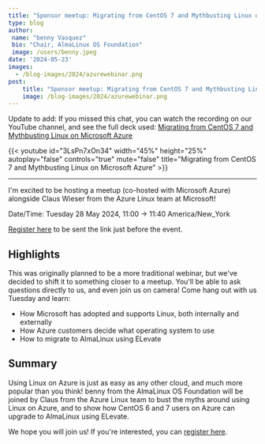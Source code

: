 ```yaml
---
title: "Sponsor meetup: Migrating from CentOS 7 and Mythbusting Linux on Microsoft Azure"
type: blog
author: 
 name: "benny Vasquez"
 bio: "Chair, AlmaLinux OS Foundation"
 image: /users/benny.jpeg
date: '2024-05-23'
images:
  - /blog-images/2024/azurewebinar.png
post:
    title: "Sponsor meetup: Migrating from CentOS 7 and Mythbusting Linux on Microsoft Azure"
    image: /blog-images/2024/azurewebinar.png
---
```


Update to add: If you missed this chat, you can watch the recording on our YouTube channel, and see the full deck used: [Migrating from CentOS 7 and Mythbusting Linux on Microsoft Azure](/files/azure_meetup_deck.pdf)

{{< youtube id="3LsPn7xOn34" width="45%" height="25%" autoplay="false" controls="true" mute="false" title="Migrating from CentOS 7 and Mythbusting Linux on Microsoft Azure" >}}

-----
I'm excited to be hosting a meetup (co-hosted with Microsoft Azure) alongside Claus Wieser from the Azure Linux team at Microsoft! 

Date/Time: Tuesday 28 May 2024, 11:00 → 11:40 America/New_York

[Register here](https://events.almalinux.org/event/22/) to be sent the link just before the event. 

## Highlights

This was originally planned to be a more traditional webinar, but we've decided to shift it to something closer to a meetup. You'll be able to ask questions directly to us, and even join us on camera! Come hang out with us Tuesday and learn:

-   How Microsoft has adopted and supports Linux, both internally and externally
-   How Azure customers decide what operating system to use
-   How to migrate to AlmaLinux using ELevate

## Summary

Using Linux on Azure is just as easy as any other cloud, and much more popular than you think! benny from the AlmaLinux OS Foundation will be joined by Claus from the Azure Linux team to bust the myths around using Linux on Azure, and to show how CentOS 6 and 7 users on Azure can upgrade to AlmaLinux using ELevate.

We hope you will join us! If you're interested, you can [register here](https://events.almalinux.org/event/22/).